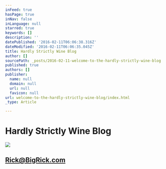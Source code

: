 ```yaml
---
inFeed: true
hasPage: true
inNav: false
inLanguage: null
starred: true
keywords: []
description: ''
datePublished: '2016-02-11T06:06:38.316Z'
dateModified: '2016-02-11T06:06:35.045Z'
title: Hardly Strictly Wine Blog
author: []
sourcePath: _posts/2016-02-11-welcome-to-the-hardly-strictly-wine-blog.md
published: true
authors: []
publisher:
  name: null
  domain: null
  url: null
  favicon: null
url: welcome-to-the-hardly-strictly-wine-blog/index.html
_type: Article

---
```

# Hardly Strictly Wine Blog
![](https://s3-us-west-2.amazonaws.com/the-grid-img/p/7676c756853db00676197185f1846b65ec2ab5d8.jpg)

## Rick@BigRick.com